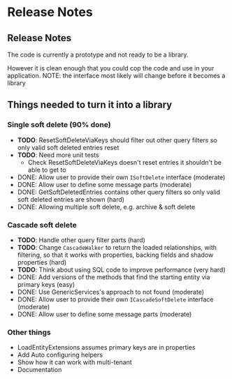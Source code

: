 # Release Notes

## Release Notes

The code is currently a prototype and not ready to be a library.

However it is clean enough that you could cop the code and use in your application. NOTE: the interface most likely will change before it becomes a library

## Things needed to turn it into a library

### Single soft delete (90% done)

- **TODO**: ResetSoftDeleteViaKeys should filter out other query filters so only valid soft deleted entries reset
- **TODO**: Need more unit tests
    - Check ResetSoftDeleteViaKeys doesn't reset entries it shouldn't be able to get to
- DONE: Allow user to provide their own `ISoftDelete` interface (moderate)
- DONE: Allow user to define some message parts (moderate)
- DONE: GetSoftDeletedEntries contains other query filters so only valid soft deleted  entries are shown (hard)
- DONE: Allowing multiple soft delete, e.g. archive & soft delete

### Cascade soft delete

- **TODO**: Handle other query filter parts (hard)
- **TODO**: Change `CascadeWalker` to return the loaded relationships, with filtering, so that it works with properties, backing fields and shadow properties (hard)
- **TODO**: Think about using SQL code to improve performance (very hard)
- DONE: Add versions of the methods that find the starting entity via primary keys (easy)
- DONE: Use GenericServices's approach to not found (moderate)
- DONE: Allow user to provide their own `ICascadeSoftDelete` interface (moderate)
- DONE: Allow user to define some message parts (moderate)


### Other things

* LoadEntityExtensions assumes primary keys are in properties
* Add Auto configuring helpers
* Show how it can work with multi-tenant
* Documentation
